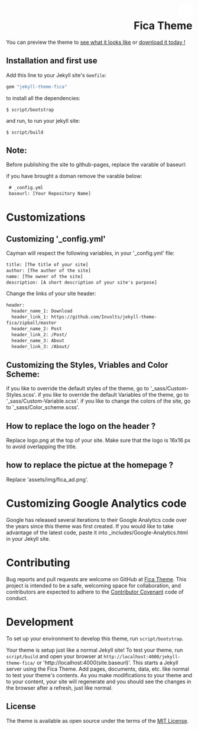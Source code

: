 <img src="logo.png" align="right" />
<h1 align="right">Fica Theme</h1>

                            
You can preview the theme to [see what it looks like](https://involts.github.io/jekyll-theme-fica/) or
[download it today !](https://github.com/Involts/jekyll-theme-fica/zipball/master)

## Installation and first use

Add this line to your Jekyll site's `Gemfile`:

```ruby
gem "jekyll-theme-fica"
```


to install all the dependencies:

    $ script/bootstrap

and run, to run your jekyll site:

    $ script/build
## Note:
  Before publishing the site to github-pages, replace the varable of baseurl:

  if you have brought a doman remove the varable below: 
  ```
   # _config.yml
   baseurl: [Your Repository Name]
  ```

# Customizations

## Customizing '_config.yml'

Cayman will respect the following variables, in your '_config.yml' file:

```
title: [The title of your site]
author: [The auther of the site]
name: [The owner of the site]
description: [A short description of your site's purpose]
```
Change the links of your site header:
```
header:
  header_name_1: Download
  header_link_1: https://github.com/Involts/jekyll-theme-fica/zipball/master
  header_name_2: Post
  header_link_2: /Post/
  header_name_3: About
  header_link_3: /About/
```
## Customizing the Styles, Vriables and Color Scheme:
if you like to override the default styles of the theme, go to '_sass/Custom-Styles.scss'.
if you like to override the default Variables of the theme, go to '_sass/Custom-Variable.scss'.
if you like to change the colors of the site, go to '_sass/Color_scheme.scss'.


## How to replace the logo on the header ?

Replace logo.png at the top of your site.
Make sure that the logo is 16x16 px to avoid overlapping the title.   

## how to replace the pictue at the homepage ?

Replace 'assets/img/fica_ad.png'.
# Customizing Google Analytics code

Google has released several iterations to their Google Analytics code over the years since this theme was first created. If you would like to take advantage of the latest code, paste it into _includes/Google-Analytics.html in your Jekyll site.

# Contributing

Bug reports and pull requests are welcome on GitHub at [Fica Theme](https://github.com/Involts/hello). This project is intended to be a safe, welcoming space for collaboration, and contributors are expected to adhere to the [Contributor Covenant](http://contributor-covenant.org) code of conduct.

# Development

To set up your environment to develop this theme, run `script/bootstrap`.

Your theme is setup just like a normal Jekyll site! To test your theme, run `script/build` and open your browser at `http://localhost:4000/jekyll-theme-fica/` or 'http://localhost:4000(site.baseurl)'. This starts a Jekyll server using the Fica Theme. Add pages, documents, data, etc. like normal to test your theme's contents. As you make modifications to your theme and to your content, your site will regenerate and you should see the changes in the browser after a refresh, just like normal.
## License

The theme is available as open source under the terms of the [MIT License](https://opensource.org/licenses/MIT).

